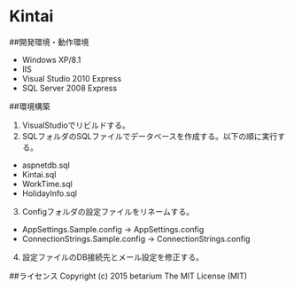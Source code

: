 ﻿# Kintai

##開発環境・動作環境
* Windows XP/8.1
* IIS
* Visual Studio 2010 Express
* SQL Server 2008 Express

##環境構築
1. VisualStudioでリビルドする。
2. SQLフォルダのSQLファイルでデータベースを作成する。以下の順に実行する。
 * aspnetdb.sql
 * Kintai.sql
 * WorkTime.sql
 * HolidayInfo.sql
3. Configフォルダの設定ファイルをリネームする。
 * AppSettings.Sample.config → AppSettings.config
 * ConnectionStrings.Sample.config → ConnectionStrings.config
4. 設定ファイルのDB接続先とメール設定を修正する。

##ライセンス
    Copyright (c) 2015 betarium
    The MIT License (MIT)

